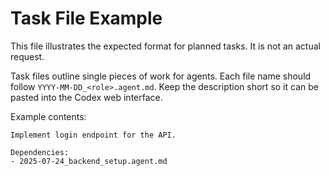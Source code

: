 # Task File Example

This file illustrates the expected format for planned tasks. It is not an actual request.

Task files outline single pieces of work for agents. Each file name should follow `YYYY-MM-DD_<role>.agent.md`.
Keep the description short so it can be pasted into the Codex web interface.

Example contents:

```
Implement login endpoint for the API.

Dependencies:
- 2025-07-24_backend_setup.agent.md
```
